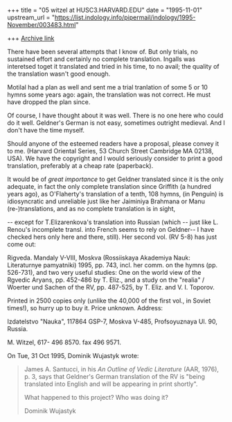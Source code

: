 +++
title = "05 witzel at HUSC3.HARVARD.EDU"
date = "1995-11-01"
upstream_url = "https://list.indology.info/pipermail/indology/1995-November/003483.html"

+++
[Archive link](https://list.indology.info/pipermail/indology/1995-November/003483.html)



There have been several attempts that I know of. But only trials, no 
sustained effort and certainly no complete translation. Ingalls was 
interetsed toget it translated and tried in his time, to no avail; the 
quality of the translation wasn't good enough. 

Motilal had a plan as well and sent me a trial tranlation of some 5 or 10 
hymns some years ago: again, the translation was not correct. He must 
have dropped the plan since.

Of course, I have thought about it was well. There is no one here who 
could do it well. Geldner's German is not easy, sometimes outright 
medieval. And I don't have the time myself. 

Should anyone of the esteemed readers have a proposal, please convey it to 
me. (Harvard Oriental Series, 53 Church Street Cambridge MA 02138, USA).
We have the copyright and I would seriously consider to print a good 
translation, preferably at a cheap rate (paperback).


It would be of *great importance* to get Geldner translated since it is 
the only adequate, in fact the only complete translation since Griffith (a 
hundred years ago), as O'Flaherty's translation of a tenth, 108 hymns, 
(in Penguin) is idiosyncratic and unreliable just like her Jaiminiya 
Brahmana or Manu (re-)translations, and as no complete translation is in 
sight, 

-- except for T.Elizarenkova's translation into Russian (which -- just like 
L. Renou's incomplete transl. into French seems to rely on Geldner-- I 
have checked hers only here and there, still). Her second vol. (RV 5-8) has 
just come out: 

Rigveda. Mandaly V-VIII, Moskva (Rossiiskaya Akademiya Nauk: Literaturnye 
pamyatniki) 1995,  pp. 743, incl. her comm. on the hymns (pp. 526-731), and 
two very useful studies: One on the world view of the Rgvedic Aryans, pp. 
452-486 by T. Eliz., and a study on the "realia" / Woerter 
und Sachen of the RV, pp. 487-525, by T. Eliz. and V. I. Toporov.

Printed in 2500 copies only (unlike the 40,000 of the first vol., in 
Soviet times!), so hurry up to buy it. Price unknown. Address:

Izdatelstvo "Nauka", 117864 GSP-7, Moskva V-485, Profsoyuznaya Ul. 90, 
Russia.



M. Witzel,  617- 496 8570. fax 496 9571.





On Tue, 31 Oct 1995, Dominik Wujastyk wrote:

> James A. Santucci, in his _An Outline of Vedic Literature_ (AAR, 1976),
> p. 3, says that Geldner's German translation of the RV is "being
> translated into English and will be appearing in print shortly".
> 
> What happened to this project?  Who was doing it?
> 
> Dominik Wujastyk
> 
>  
> 





